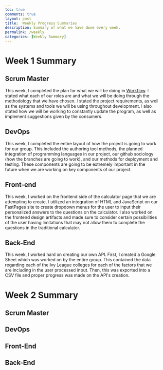 ```yaml
---
toc: true
comments: true
layout: post
title:  Weekly Progress Summaries
description: Summary of what we have done every week.
permalink: /weekly
categories: [Weekly Summary]
---
```


# Week 1 Summary

## Scrum Master
>
This week, I completed the plan for what we will be doing in [Workflow](https://davidvasilev1.github.io/group-project/about/). I stated what each of our roles are and what we will be doing through the methodology that we have chosen. I stated the project requirements, as well as the systems and tools we will be using throughout development. I also stated how we will be working to constantly update the program, as well as implement suggestions given by the consumers.
 
## DevOps
>
This week, I completed the entire layout of how the project is going to work for our group. This included the authoring tool methods, the planned integration of programming languages in our project, our github sociology (how the branches are going to work), and our methods for deployment and testing. These components are going to be extremely important in the future when we are working on key components of our project. 

## Front-end
>
This week, I worked on the frontend side of the calculator page that we are attempting to create. I utilized an integration of HTML and JavaScript on our FastPages site to create dropdown menus for the user to input their personalized answers to the questions on the calculator. I also worked on the frontend design artifacts and made sure to consider certain possibilities of the user having limitations that may not allow them to complete the questions in the traditional calculator.

## Back-End
>
This week, I worked hard on creating our own API. First, I created a Google Sheet which was worked on by the entire group. This contained the data regarding each of the Ivy League colleges for each of the factors that we are including in the user processed input. Then, this was exported into a CSV file and proper progress was made on the API's creation. 

# Week 2 Summary

## Scrum Master
>

## DevOps
>

## Front-End
>

## Back-End